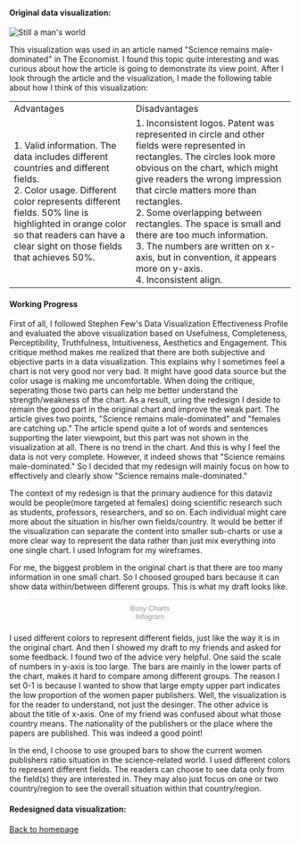 #### Original data visualization:
![Still a man's world](https://www.economist.com/img/b/400/637/90/sites/default/files/images/print-edition/20170311_STC128_0.png)

This visualization was used in an article named "Science remains male-dominated" in The Economist. I found this topic quite interesting and was curious about how the article is going to demonstrate its view point. After I look through the article and the visualization, I made the following table about how I think of this visualization:
<table>
    <tr>
      <td>Advantages</td>
      <td>Disadvantages</td>
    </tr>
     <tr>
      <td>1. Valid information. The data includes different countries and different fields.<br> 2. Color usage. Different color represents different fields. 50% line is highlighted in orange color so that readers can have a clear sight on those fields that achieves 50%.  </td>
      <td>1. Inconsistent logos. Patent was represented in circle and other fields were represented in rectangles. The circles look more obvious on the chart, which might give readers the wrong impression that circle matters more than rectangles. <br> 2. Some overlapping between rectangles. The space is small and there are too much information. <br> 3. The numbers are written on x-axis, but in convention, it appears more on y-axis. <br> 4. Inconsistent align. </td>
    </tr>
</table>

#### Working Progress
First of all, I followed Stephen Few's Data Visualization Effectiveness Profile and evaluated the above visualization based on Usefulness, Completeness, Perceptibility, Truthfulness, Intuitiveness, Aesthetics and Engagement. This critique method makes me realized that there are both subjective and objective parts in a data visualization. This explains why I sometimes feel a chart is not very good nor very bad. It might have good data source but the color usage is making me uncomfortable. When doing the critique, seperating those two parts can help me better understand the strength/weakness of the chart. As a result, uring the redesign I deside to remain the good part in the original chart and improve the weak part. The article gives two points, "Science remains male-dominated" and "females are catching up." The article spend quite a lot of words and sentences supporting the later viewpoint, but this part was not shown in the visualization at all. There is no trend in the chart. And this is why I feel the data is not very complete. However, it indeed shows that "Science remains male-dominated." So I decided that my redesign will mainly focus on how to effectively and clearly show "Science remains male-dominated."

The context of my redesign is that the primary audience for this dataviz would be people(more targeted at females) doing scientific research such as students, professors, researchers, and so on. Each individual might care more about the situation in his/her own fields/country. It would be better if the visualization can separate the content into smaller sub-charts or use a more clear way to represent the data rather than just mix everything into one single chart. I used Infogram for my wireframes.

For me, the biggest problem in the original chart is that there are too many information in one small chart. So I choosed grouped bars because it can show data within/between different groups. This is what my draft looks like.
<div class="infogram-embed" data-id="c17e4690-5633-4eb5-a61a-2d799cccbc7c" data-type="interactive" data-title="Busy Charts"></div><script>!function(e,i,n,s){var t="InfogramEmbeds",d=e.getElementsByTagName("script")[0];if(window[t]&&window[t].initialized)window[t].process&&window[t].process();else if(!e.getElementById(n)){var o=e.createElement("script");o.async=1,o.id=n,o.src="https://e.infogram.com/js/dist/embed-loader-min.js",d.parentNode.insertBefore(o,d)}}(document,0,"infogram-async");</script><div style="padding:8px 0;font-family:Arial!important;font-size:13px!important;line-height:15px!important;text-align:center;border-top:1px solid #dadada;margin:0 30px"><a href="https://infogram.com/c17e4690-5633-4eb5-a61a-2d799cccbc7c" style="color:#989898!important;text-decoration:none!important;" target="_blank">Busy Charts</a><br><a href="https://infogram.com" style="color:#989898!important;text-decoration:none!important;" target="_blank" rel="nofollow">Infogram</a></div>

I used different colors to represent different fields, just like the way it is in the original chart. And then I showed my draft to my friends and asked for some feedback. I found two of the advice very helpful. One said the scale of numbers in y-axis is too large. The bars are mainly in the lower parts of the chart, makes it hard to compare among different groups. The reason I set 0-1 is because I wanted to show that large empty upper part indicates the low proportion of the women paper publishers. Well, the visualization is for the reader to understand, not just the desinger. The other advice is about the title of x-axis. One of my friend was confused about what those country means. The nationality of the publishers or the place where the papers are published. This was indeed a good point! 

In the end, I choose to use grouped bars to show the current women publishers ratio situation in the science-related world. I used different colors to represent different fields. The readers can choose to see data only from the field(s) they are interested in. They may also just focus on one or two country/region to see the overall situation within that country/region.

#### Redesigned data visualization:
<div class="flourish-embed flourish-chart" data-src="visualisation/3821044" data-url="https://flo.uri.sh/visualisation/3821044/embed" aria-label=""><script src="https://public.flourish.studio/resources/embed.js"></script></div>

[Back to homepage](/README.md)
